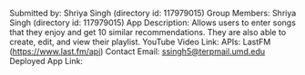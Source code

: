 Submitted by: Shriya Singh (directory id: 117979015)
Group Members: Shriya Singh (directory id: 117979015)
App Description: Allows users to enter songs that they enjoy and get 10 similar recommendations. They are also able to create, edit, and view their playlist. 
YouTube Video Link: 
APIs: LastFM (https://www.last.fm/api)
Contact Email: ssingh5@terpmail.umd.edu
Deployed App Link: 